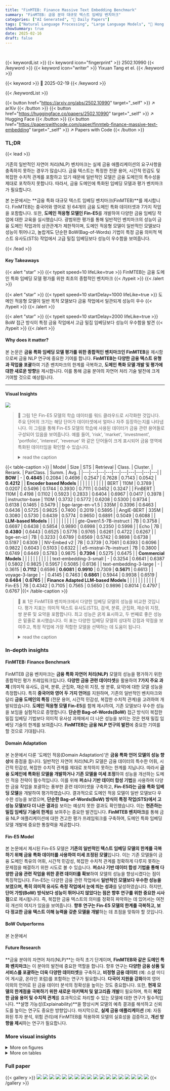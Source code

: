 ```yaml
---
title: "FinMTEB: Finance Massive Text Embedding Benchmark"
summary: "FinMTEB: 금융 분야 대규모 텍스트 임베딩 벤치마크"
categories: ["AI Generated", "🤗 Daily Papers"]
tags: ["Natural Language Processing", "Large Language Models", "🏢 Hong Kong University of Science and Technology",]
showSummary: true
date: 2025-02-16
draft: false
---
```


<br>

{{< keywordList >}}
{{< keyword icon="fingerprint" >}} 2502.10990 {{< /keyword >}}
{{< keyword icon="writer" >}} Yixuan Tang et el. {{< /keyword >}}
 
{{< keyword >}} 🤗 2025-02-19 {{< /keyword >}}
 
{{< /keywordList >}}

{{< button href="https://arxiv.org/abs/2502.10990" target="_self" >}}
↗ arXiv
{{< /button >}}
{{< button href="https://huggingface.co/papers/2502.10990" target="_self" >}}
↗ Hugging Face
{{< /button >}}
{{< button href="https://paperswithcode.com/paper/finmteb-finance-massive-text-embedding" target="_self" >}}
↗ Papers with Code
{{< /button >}}




### TL;DR


{{< lead >}}

기존의 일반적인 자연어 처리(NLP) 벤치마크는 실제 금융 애플리케이션의 요구사항을 충족하지 못하는 경우가 많습니다. 금융 텍스트는 특정한 전문 용어, 시간적 민감도 및 복잡한 수치적 관계를 포함하고 있기 때문에 일반적인 모델은 금융 도메인의 특수성을 제대로 포착하지 못합니다.  따라서, 금융 도메인에 특화된 임베딩 모델과 평가 벤치마크가 필요합니다.

본 논문에서는 **금융 특화 대규모 텍스트 임베딩 벤치마크(FinMTEB)**를 제시합니다. FinMTEB는 중국어와 영어로 된 64개의 금융 도메인 특화 데이터셋과 7가지 작업을 포함합니다. 또한, **도메인 적응형 모델인 Fin-E5**를 개발하여 다양한 금융 임베딩 작업에 대한 교육을 실시했습니다.  광범위한 평가를 통해 일반적인 벤치마크의 성능이 금융 도메인 작업과의 상관관계가 제한적이며, 도메인 적응형 모델이 일반적인 모델보다 성능이 뛰어나고, 놀랍게도 단순한 BoW(Bag-of-Words) 기법이 특정 금융 의미적 텍스트 유사도(STS) 작업에서 고급 밀집 임베딩보다 성능이 우수함을 보여줍니다.

{{< /lead >}}


#### Key Takeaways

{{< alert "star" >}}
{{< typeit speed=10 lifeLike=true >}} FinMTEB는 금융 도메인 특화 임베딩 모델 평가를 위한 최초의 종합적인 벤치마크 {{< /typeit >}}
{{< /alert >}}

{{< alert "star" >}}
{{< typeit speed=10 startDelay=1000 lifeLike=true >}} 도메인 적응형 모델이 일반 목적 모델보다 금융 작업에서 일관되게 성능이 우수 {{< /typeit >}}
{{< /alert >}}

{{< alert "star" >}}
{{< typeit speed=10 startDelay=2000 lifeLike=true >}} BoW 접근 방식이 특정 금융 작업에서 고급 밀집 임베딩보다 성능이 우수함을 발견 {{< /typeit >}}
{{< /alert >}}

#### Why does it matter?
본 논문은 **금융 특화 임베딩 모델 평가를 위한 종합적인 벤치마크인 FinMTEB**을 제시함으로써 금융 NLP 연구에 중요한 기여를 합니다. **FinMTEB는 다양한 금융 텍스트 유형과 작업을 포괄**하여 기존 벤치마크의 한계를 극복하고, **도메인 특화 모델 개발 및 평가에 대한 새로운 방향**을 제시합니다.  이를 통해 금융 분야의 자연어 처리 기술 발전에 크게 기여할 것으로 예상됩니다.

------
#### Visual Insights



![](https://arxiv.org/html/2502.10990/x1.png)

> 🔼 그림 1은 Fin-E5 모델의 학습 데이터를 워드 클라우드로 시각화한 것입니다.  주요 단어의 크기는 해당 단어가 데이터셋에서 얼마나 자주 등장하는지를 나타냅니다.  이 그림을 통해 Fin-E5 모델의 학습에 사용된 데이터가 금융 관련 용어들로 구성되어 있음을 보여줍니다.  예를 들어, 'risk', 'market', 'investment', 'portfolio', 'interest', 'revenue' 와 같은 단어들이 크게 표시되어 금융 영역에 특화된 데이터임을 확인할 수 있습니다.
> <details>
> <summary>read the caption</summary>
> Figure 1: Word cloud visualization of Fin-E5’s training data, contain common financial terms.
> </details>





{{< table-caption >}}
| Model | Size | STS | Retrieval | Class. | Cluster. | Rerank. | PairClass. | Summ. | Avg. |
|---|---|---|---|---|---|---|---|---|---| 
| **BOW** | - | **0.4845** | 0.2084 | 0.4696 | 0.2547 | 0.7628 | 0.7143 | 0.0542 | **0.4212** |
| **Encoder based Models** |  |  |  |  |  |  |  |  |  |
| BERT | 110M | 0.3789 | 0.0207 | 0.5496 | 0.1744 | 0.3930 | 0.7111 | 0.0452 | 0.3247 |
| FinBERT | 110M | 0.4198 | 0.1102 | 0.5923 | 0.2833 | 0.6404 | 0.6967 | 0.0417 | 0.3978 |
| instructor-base | 110M | 0.3732 | 0.5772 | 0.6208 | 0.5300 | 0.9734 | 0.6138 | 0.1465 | 0.5479 |
| bge-large-en-v1.5 | 335M | 0.3396 | 0.6463 | 0.6436 | 0.5725 | 0.9825 | 0.7400 | 0.2019 | 0.5895 |
| AnglE-BERT | 335M | 0.3080 | 0.5730 | 0.6439 | 0.5774 | 0.9650 | 0.6891 | 0.5049 | 0.6088 |
| **LLM-based Models** |  |  |  |  |  |  |  |  |  |
| gte-Qwen1.5-7B-instruct | 7B | 0.3758 | 0.6697 | 0.6438 | 0.5854 | 0.9890 | 0.6998 | 0.2350 | 0.5998 |
| Echo | 7B | **0.4380** | 0.6443 | 0.6525 | 0.5776 | 0.9765 | 0.6261 | 0.4722 | 0.6267 |
| bge-en-icl | 7B | 0.3233 | 0.6789 | 0.6569 | 0.5742 | 0.9898 | 0.6738 | 0.5197 | 0.6309 |
| NV-Embed v2 | 7B | 0.3739 | 0.7061 | 0.6393 | 0.6096 | 0.9822 | 0.6043 | 0.5103 | 0.6322 |
| e5-mistral-7b-instruct | 7B | 0.3800 | 0.6749 | 0.6449 | 0.5783 | 0.9875 | **0.7394** | 0.5275 | 0.6475 |
| **Commercial Models** |  |  |  |  |  |  |  |  |  |
| text-embedding-3-small | - | 0.3254 | 0.6641 | 0.6387 | 0.5802 | 0.9825 | 0.5957 | 0.5085 | 0.6136 |
| text-embedding-3-large | - | 0.3615 | **0.7112** | 0.6596 | **0.6081** | **0.9910** | 0.7309 | **0.5671** | 0.6613 |
| voyage-3-large | - | 0.4145 | 0.7463 | **0.6861** | 0.5944 | 0.9938 | 0.6519 | **0.6484** | **0.6765** |
| **Finance Adapted LLM-based Models** |  |  |  |  |  |  |  |  |  |
| Fin-E5 | 7B | 0.4342 | 0.7105 | 0.7565 | 0.5650 | 0.9896 | 0.8014 | 0.4797 | 0.6767 |{{< /table-caption >}}

> 🔼 표 1은 FinMTEB 벤치마크에서 다양한 임베딩 모델의 성능을 비교한 것입니다. 평가 지표는 의미적 텍스트 유사도(STS), 검색, 분류, 군집화, 재순위 지정, 쌍 분류 및 요약을 포함합니다. 최고 성능은 굵게 표시하고, 두 번째로 좋은 성능은 밑줄로 표시했습니다. 이 표는 다양한 임베딩 모델의 상대적 강점과 약점을 보여주고, 특정 작업에 가장 적합한 모델을 선택하는 데 도움이 됩니다.
> <details>
> <summary>read the caption</summary>
> Table 1: Performance comparison across different embedding models on FinMTEB benchmark. The evaluation metrics include semantic textual similarity (STS), retrieval, classification (Class.), clustering (Cluster.), reranking (Rerank.), pair classification (PairClass.), and summarization (Summ.). Best results are in bold. The underline represents the second-best performance.
> </details>





### In-depth insights


#### FinMTEB: Finance Benchmark
FinMTEB 금융 벤치마크는 **금융 특화 자연어 처리(NLP)** 모델의 성능을 평가하기 위한 종합적인 평가 프레임워크입니다. **다양한 금융 관련 데이터셋**을 활용하여 **7가지 주요 과제** (의미적 유사도, 검색, 분류, 군집화, 재순위 지정, 쌍 분류, 요약)에 대한 모델 성능을 측정합니다.  특히 **중국어와 영어 두 가지 언어**를 지원하며, 기존의 일반적인 벤치마크와 달리 **금융 도메인의 특징** (전문 용어, 시간적 민감성, 복잡한 수치적 관계)을 고려하여 개발되었습니다.  **도메인 적응형 모델 Fin-E5**를 함께 제시하여, 기존 모델보다 우수한 성능을 보임을 실험적으로 증명합니다.  **단순한 Bag-of-Words(BoW)** 접근 방식이 복잡한 밀집 임베딩 기법보다 의미적 유사성 과제에서 더 나은 성능을 보이는 것은 현재 밀집 임베딩 기술의 한계를 보여줍니다.  **FinMTEB는 금융 NLP 연구의 발전**에 중요한 기여를 할 것으로 기대됩니다.

#### Domain Adaptation
본 논문에서 다룬 '도메인 적응(Domain Adaptation)'은 **금융 특화 언어 모델의 성능 향상**에 중점을 둡니다. 일반적인 자연어 처리(NLP) 모델은 금융 데이터의 특수한 어휘, 시간적 민감성, 복잡한 수치적 관계를 제대로 포착하지 못하는 한계를 지닙니다.  따라서 **금융 도메인에 특화된 모델을 개발하거나 기존 모델을 미세 조정**하여 성능을 개선하는 도메인 적응 전략이 필수적입니다. 이를 위해 **퍼소나 기반 데이터 합성 기법**을 사용하여 다양한 금융 작업을 포괄하는 풍부한 훈련 데이터셋을 구축하고, **Fin-E5라는 금융 특화 임베딩 모델**을 개발하여 평가하였습니다. 결과적으로 도메인 적응 모델이 일반 모델보다 우수한 성능을 보였으며, **단순한 Bag-of-Words(BoW) 방식이 특정 작업(STS)에서 고성능 모델보다 더 나은 결과**를 보이는 예상치 못한 결과도 확인했습니다. 이는 **현존하는 밀집 임베딩 기술의 한계**를 보여주는 중요한 발견입니다.  **FinMTEB 벤치마크**를 통해 금융 NLP 애플리케이션에 대한 견고한 평가 프레임워크를 구축하여, 도메인 특화 임베딩 모델 개발에 중요한 통찰력을 제공합니다.

#### Fin-E5 Model
본 논문에서 제시된 Fin-E5 모델은 **기존의 일반적인 텍스트 임베딩 모델의 한계를 극복하기 위해 금융 특화 데이터를 사용하여 미세 조정된 모델**입니다.  이는 기존 모델들이 금융 도메인 특유의 어휘, 시간적 민감성, 복잡한 수치적 관계를 정확하게 다루지 못하는 문제점을 해결하기 위한 시도로 볼 수 있습니다. **퍼소나 기반 데이터 합성 기법을 통해 다양한 금융 관련 작업을 위한 훈련 데이터를 확보**하여 모델의 성능을 향상시켰다는 점이 특징적입니다.  Fin-E5는 다양한 금융 관련 작업에서 **일반적인 모델보다 우수한 성능을 보였으며, 특히 의미적 유사도 측정 작업에서 눈에 띄는 성과**를 달성하였습니다.  하지만, **단어 가방(BoW) 방식보다 성능이 뛰어나지 않았다는 점은 향후 연구를 위한 중요한 시사점**으로 제시됩니다.  즉, 복잡한 금융 텍스트의 의미를 정확히 파악하는 데 있어서는 여전히 개선의 여지가 있음을 보여줍니다.  **향후 연구는 Fin-E5 모델의 한계를 극복하고, 보다 정교한 금융 텍스트 이해 능력을 갖춘 모델을 개발**하는 데 초점을 맞춰야 할 것입니다.

#### BoW Outperforms
본 논문에서 

#### Future Research
**금융 분야의 자연어 처리(NLP)**는 아직 초기 단계이며, **FinMTEB와 같은 도메인 특화 벤치마크**는 이 분야의 발전에 중요한 역할을 합니다.  향후 연구는 **다양한 금융 상품 및 서비스를 포괄하는 더욱 다양한 데이터셋**을 구축하고, **비정형 금융 데이터** (예: 소셜 미디어 게시글, 온라인 포럼)를 포함하는 연구가 필요합니다.  **다국어 지원을 강화**하여 영어 이외의 언어로 된 금융 데이터 분석의 정확성을 높이는 것도 중요합니다. 또한,  **현재 모델의 한계점을 극복하기 위한 새로운 아키텍처 및 알고리즘 개발**이 필요하며, 특히 **복잡한 금융 용어 및 수치적 관계**를 효과적으로 처리할 수 있는 모델에 대한 연구가 필수적입니다.  **설명 가능성(Explainability)**을 향상시켜 모델의 예측 결과를 해석하고 신뢰도를 높이는 연구도 중요한 방향입니다.  마지막으로, **실제 금융 애플리케이션** (예: 자동화된 투자 분석, 위험 관리)에 FinMTEB를 적용하여 모델의 실효성을 검증하고, **개선 방향을 제시**하는 연구가 필요합니다.


### More visual insights

<details>
<summary>More on figures
</summary>


![](https://arxiv.org/html/2502.10990/x2.png)

> 🔼 그림 2는 FinMTEB 벤치마크에 사용된 작업과 데이터셋을 보여줍니다.  FinMTEB는 금융 분야에 특화된 7가지 자연어 처리 작업(분류, 군집화, 검색, 쌍 분류, 재순위 지정, 요약, 의미적 텍스트 유사도)을 포함하며, 각 작업에 대해 다양한 유형의 금융 텍스트 데이터셋(중국어 및 영어)을 사용합니다. 그림은 각 작업에 사용된 데이터셋을 표 형태로 정리하여 한눈에 알아볼 수 있도록 보여줍니다. 자세한 데이터셋 설명과 예시는 부록 A에 나와 있습니다.
> <details>
> <summary>read the caption</summary>
> Figure 2: An overview of tasks and datasets used in FinMTEB. All the dataset descriptions and examples are provided in the Appendix A.
> </details>



![](https://arxiv.org/html/2502.10990/x3.png)

> 🔼 그림 3은 5,000개의 무작위로 추출된 학습 데이터의 분포를 보여주는 분석 결과입니다. 왼쪽은 데이터에 포함된 다양한 직업 유형(Persona)의 분포를, 오른쪽은 과제 유형(Task)의 분포를 나타냅니다. 이를 통해 모델 학습에 사용된 데이터의 다양성과 균형을 파악할 수 있습니다.  각 직업 유형은 특정 금융 관련 업무 또는 역할을 나타내며, 각 과제 유형은 특정 금융 관련 자연어 처리 작업을 의미합니다.  이 그림은 Fin-E5 모델의 학습 데이터 구성에 대한 통찰력을 제공하며, 모델의 성능과 일반화 능력에 영향을 줄 수 있는 요소들을 이해하는 데 도움이 됩니다.
> <details>
> <summary>read the caption</summary>
> Figure 3: Distribution analysis of 5000 randomly sampled training data showing the breakdown of Tasks and Person Types. Left: Persona distribution. Right: Task distribution.
> </details>



![](https://arxiv.org/html/2502.10990/x4.png)

> 🔼 그림 4는 FinMTEB 벤치마크에 사용된 모든 데이터셋 간의 의미적 유사성을 보여주는 그림입니다.  각 데이터셋은 다양한 유형의 금융 텍스트 (예: 재무 뉴스 기사, 기업 연례 보고서, ESG 보고서, 규제 제출 자료, 실적 발표 요약본)를 포함하며,  각 데이터셋을 벡터 표현으로 변환하여 코사인 유사도를 계산하여 의미적 유사성을 측정했습니다.  그림은 데이터셋 간의 의미적 거리(유사도)를 시각적으로 보여주어,  FinMTEB 벤치마크 내 데이터셋의 다양성과 차이점을 이해하는 데 도움이 됩니다.  색이 진할수록 유사도가 높음을 의미합니다.
> <details>
> <summary>read the caption</summary>
> Figure 4: Semantic similarity across all the datasets in FinMTEB benchmark.
> </details>



</details>




<details>
<summary>More on tables
</summary>


{{< table-caption >}}
| Dataset Name | Language | Description |
|---|---|---|
| FINAL (Ju et al., 2023) | English | A dataset designed for discovering financial signals in narrative financial reports. |
| FinSTS (Liu et al., 2024a) | English | A dataset focused on detecting subtle semantic shifts in financial narratives. |
| AFQMC<sup id="fnref6">6</sup> | Chinese | A Chinese dataset for customer service question matching in the financial domain. |
| BQ-Corpus (Chen et al., 2018) | Chinese | A large-scale Chinese corpus for sentence semantic equivalence identification (SSEI) in the banking domain. |
<sup id="fn6">6</sup> <a href="https://tianchi.aliyun.com/dataset/106411">https://tianchi.aliyun.com/dataset/106411</a>{{< /table-caption >}}
> 🔼 표 2는 본 논문의 FinMTEB 벤치마크 평가에 사용된 의미적 텍스트 유사도(STS) 작업에 대한 데이터셋을 요약한 표입니다.  STS 작업은 두 개의 금융 텍스트 간의 의미적 유사성을 평가하는 작업이며, 금융 분석 및 위험 관리에 중요한 역할을 합니다. 이 표에는 각 데이터셋의 이름, 언어(영어 또는 중국어), 그리고 데이터셋에 대한 간략한 설명이 포함되어 있습니다.  예를 들어, FINAL 데이터셋은 서술형 재무 보고서에서 재무 신호를 찾는 데 사용되는 영어 데이터셋이고, FinSTS는 금융 서술에서 미묘한 의미 변화를 감지하는 데 사용되는 영어 데이터셋입니다.  AFQMC는 금융 고객 서비스 질문 매칭에 사용되는 중국어 데이터셋이며, BQ-Corpus는 은행 분야의 문장 의미적 등가성 식별에 사용되는 중국어 데이터셋입니다.
> <details>
> <summary>read the caption</summary>
> Table 2: Summary of STS Datasets
> </details>

{{< table-caption >}}
| Dataset Name | Language | Description |
|---|---|---|
| FiQA2018 (FiQA, 2018) | English | Financial opinion mining and question answering dataset. |
| FinanceBench (Islam et al., 2023) | English | Open book financial question answering dataset. |
| HC3(Finance) (Guo et al., 2023) | English | A human-ChatGPT comparison corpus in the finance domain. |
| Apple-10K-2022<sup>7</sup> <https://lighthouz.ai/blog/rag-benchmark-finance-apple-10K-2022/> | English | A retrieval-augmented generation (RAG) benchmark for finance applications. |
| FinQA (Chen et al., 2021) | English | Financial numerical reasoning dataset with structured and unstructured evidence. |
| TAT-QA (Zhu et al., 2021) | English | Question answering benchmark combining tabular and textual content in finance. |
| US Financial News <https://www.kaggle.com/datasets/jeet2016/us-financial-news-articles> | English | Finance news articles paired with headlines and stock ticker symbols. |
| TradeTheEvent (Trading Benchmark) (Zhou et al., 2021) | English | Finance news articles paired with headlines and stock ticker symbols. |
| TradeTheEvent (Domain Adaption) (Zhou et al., 2021) | English | Financial terms and explanations dataset. |
| TheGoldman-en | English | English version of the Goldman Sachs Financial Dictionary. |
| FinTruthQA (Xu et al., 2024) | Chinese | Dataset for evaluating the quality of financial information disclosure. |
| Fin-Eva (Retrieval task)<sup>9</sup> <https://github.com/alipay/financial_evaluation_dataset/tree/main> | Chinese | Financial scenario QA dataset focusing on retrieval tasks. |
| AlphaFin (Li et al., 2024) | Chinese | Comprehensive financial dataset including NLI, QA, and stock trend predictions. |
| DISC-FinLLM (Retrieval Part Data) (Chen et al., 2023) | Chinese | Financial scenario QA dataset. |
| FinQA (from DuEE-fin) (Lu et al., 2023) | Chinese | Financial news bulletin event quiz dataset. |
| DISC-FinLLM (Computing) (Chen et al., 2023) | Chinese | Financial scenario QA dataset focusing on numerical tasks. |
| SmoothNLP<sup>10</sup> <https://github.com/smoothnlp/SmoothNLP> | Chinese | Chinese finance news dataset. |
| THUCNews (Sun et al., 2016) | Chinese | Chinese finance news dataset. |
| Fin-Eva (Terminology)<sup>11</sup> <https://github.com/alipay/financial_evaluation_dataset/tree/main> | Chinese | Financial terminology dataset used in the industry. |
| TheGoldman-cn | Chinese | Chinese version of the Goldman Sachs Financial Dictionary. |{{< /table-caption >}}
> 🔼 표 3은 논문의 FinMTEB 벤치마크에 사용된 검색 태스크 관련 데이터셋들을 요약한 표입니다.  각 데이터셋의 이름, 언어, 그리고 간략한 설명을 제공하여 FinMTEB의 다양한 검색 과제들을 이해하는데 도움을 줍니다.  데이터셋의 출처와 특징 등을 상세히 기술하여, 금융 특화 임베딩 모델 평가의 맥락에서 해당 데이터셋들의 중요성을 강조하고 있습니다.
> <details>
> <summary>read the caption</summary>
> Table 3: Summary of Retrieval Datasets
> </details>

{{< table-caption >}}
| Dataset Name | Language | Description |
|---|---|---|
| FinancialPhrasebank (Malo et al., 2014) | English | Polar sentiment dataset of sentences from financial news, categorized by sentiment into positive, negative, or neutral. |
| FinSent (Yang et al., 2023b) | English | Polar sentiment dataset of sentences from the financial domain, categorized by sentiment into positive, negative, or neutral. |
| FiQA_ABSA (FiQA, 2018) | English | Polar sentiment dataset of sentences from the financial domain, categorized by sentiment into positive, negative, or neutral. |
| SemEva2017_Headline (Cortis et al., 2017) | English | Polar sentiment dataset of sentences from the financial domain, categorized by sentiment into positive, negative, or neutral. |
| FLS (Yang et al., 2023b) | English | A finance dataset detects whether the sentence is a forward-looking statement. |
| ESG (Yang et al., 2023b) | English | A finance dataset performs sentence classification under the environmental, social, and corporate governance (ESG) framework. |
| FOMC (Shah et al., 2023) | English | A task of hawkish-dovish classification in finance domain. |
| Financial-Fraud [https://github.com/amitkedia007/Financial-Fraud-Detection-Using-LLMs/tree/main](https://github.com/amitkedia007/Financial-Fraud-Detection-Using-LLMs/tree/main) | English | This dataset was used for research in detecting financial fraud. |
| FinNSP (Lu et al., 2023) | Chinese | Financial negative news and its subject determination dataset. |
| FinChina (Lan et al., 2023) | Chinese | Polar sentiment dataset of sentences from the financial domain, categorized by sentiment into positive, negative, or neutral. |
| FinFE (Lu et al., 2023) | Chinese | Financial social media text sentiment categorization dataset. |
| OpenFinData [https://github.com/open-compass/OpenFinData?tab=readme-ov-file](https://github.com/open-compass/OpenFinData?tab=readme-ov-file) | Chinese | Financial scenario QA dataset including sentiment task. |
| MDFEND-Weibo2 (finance) (Nan et al., 2021) | Chinese | Fake news detection in the finance domain. |{{< /table-caption >}}
> 🔼 표 4는 본 논문에서 사용된 분류 데이터셋들을 요약한 표입니다. 각 데이터셋의 이름, 언어, 그리고 간략한 설명을 보여줍니다.  자세한 내용은 본문을 참고하십시오.  데이터셋의 종류는 금융 관련 텍스트의 감성 분석, 주제 분류, 사기 탐지 등 다양한 작업에 사용됩니다.  중국어 및 영어 데이터셋이 모두 포함되어 있으며, 각 데이터셋의 특징을 파악하여 적절한 모델을 선택하는데 도움을 줄 수 있습니다.
> <details>
> <summary>read the caption</summary>
> Table 4: Summary of Classification Datasets
> </details>

{{< table-caption >}}
| Dataset Name | Language | Description |
|---|---|---|
| MInDS-14-en (Gerz et al., 2021b) | English | MINDS-14 is a dataset for intent detection in e-banking, covering 14 intents across 14 languages. |
| Consumer Complaints (CFPB, 2024) | English | The Consumer Complaint Database is a collection of complaints about consumer financial products and services that sent to companies for response. |
| Synthetic PII finance (Watson et al., 2024) | English | Synthetic financial documents containing Personally Identifiable Information (PII). |
| FinanceArxiv-s2s<sup>14</sup><sup>14</sup>Collect from the Arixv | English | Clustering of titles from arxiv (q-fin). |
| FinanceArxiv-p2p | English | Clustering of abstract from arxiv (q-fin). |
| WikiCompany2Industry-en<sup>15</sup><sup>15</sup>Collect from the Wikipedia | English | Clustering the related industry domain according to the company description. |
| MInDS-14-zh (Gerz et al., 2021b) | Chinese | MINDS-14 is a dataset for intent detection in e-banking, covering 14 intents across 14 languages. |
| FinNL (Lu et al., 2023) | Chinese | Financial news categorization dataset. |
| CCKS2022 (CCKS, 2022) | Chinese | Clustering of financial events. |
| CCKS2020 | Chinese | Clustering of financial events. |
| CCKS2019 | Chinese | Clustering of financial events. |{{< /table-caption >}}
> 🔼 표 5는 논문의 FinMTEB 벤치마크에서 사용된 클러스터링 데이터셋을 요약한 표입니다.  각 데이터셋의 이름, 언어(영어 또는 중국어), 그리고 데이터셋에 대한 간략한 설명을 제공합니다.  클러스터링 작업은 금융 텍스트의 의미적 유사성을 기반으로 유사한 텍스트를 그룹화하는 것을 목표로 합니다. 이 표는 다양한 소스와 특징을 가진 여러 클러스터링 데이터셋을 보여주어, FinMTEB 벤치마크의 포괄적인 성격을 강조합니다.
> <details>
> <summary>read the caption</summary>
> Table 5: Summary of Clustering Datasets
> </details>

{{< table-caption >}}
| Dataset Name | Language | Description |
|---|---|---|
| Ectsum [Mukherjee et al., 2022](https://arxiv.org/html/2502.10990v1#bib.bib41) | English | A Dataset For Bullet Point Summarization of Long Earnings Call Transcripts. |
| FINDSum [Liu et al., 2022](https://arxiv.org/html/2502.10990v1#bib.bib32) | English | A Large-Scale Dataset for Long Text and Multi-Table Summarization. |
| FNS-2022 [El-Haj et al., 2022](https://arxiv.org/html/2502.10990v1#bib.bib12) | English | Financial Narrative Summarisation for 10K. |
| FiNNA [Lu et al., 2023](https://arxiv.org/html/2502.10990v1#bib.bib35) | Chinese | A financial news summarization dataset. |
| Fin-Eva (Headline) [Zhang et al., 2023](https://arxiv.org/html/2502.10990v1#bib.bib70) | Chinese | A financial summarization dataset. |
| Fin-Eva (Abstract) [Zhang et al., 2023](https://arxiv.org/html/2502.10990v1#bib.bib70) | Chinese | A financial summarization dataset. |{{< /table-caption >}}
> 🔼 표 6은 금융 분야 자연어 처리(NLP)에서 요약 작업에 사용되는 데이터셋들을 요약한 표입니다.  각 데이터셋의 이름, 언어(영어 또는 중국어), 그리고 해당 데이터셋의 간략한 설명을 포함하고 있습니다.  본 논문에서는 금융 영역에 특화된 다양한 요약 데이터셋을 사용하여 금융 관련 텍스트 요약 모델의 성능을 평가하고 있습니다.
> <details>
> <summary>read the caption</summary>
> Table 6: Summary of Summarization Datasets
> </details>

{{< table-caption >}}
| Dataset Name | Language | Description |
|---|---|---|
| Fin-Fact (Rangapur et al., 2023) | English | A Benchmark Dataset for Financial Fact Checking and Explanation Generation. |
| FiQA2018 (FiQA, 2018) | English | Financial opinion mining and question answering. |
| HC3(Finance) (Guo et al., 2023) | English | A human-ChatGPT comparison finance corpus. |
| Fin-Eva (Retrieval task) (Zhang et al., 2023) | Chinese | Financial scenario QA dataset including retrieval task. |
| DISC-FinLLM (Retrieval Part Data) (Chen et al., 2023) | Chinese | Financial scenario QA dataset. |{{< /table-caption >}}
> 🔼 표 7은 논문의 FinMTEB 벤치마크에 사용된 재순위 지정(Reranking) 작업에 대한 데이터셋을 요약한 표입니다. 각 데이터셋의 이름, 언어, 설명이 포함되어 있습니다.  FinMTEB는 금융 특화 자연어 처리를 위한 종합적인 평가 프레임워크이며, 다양한 금융 관련 텍스트 유형과 작업을 포함하는 여러 데이터셋으로 구성됩니다. 이 표는 재순위 지정 작업에 초점을 맞춰, 해당 작업에 사용된 특정 데이터셋을 보여줍니다.  각 데이터셋에 대한 간략한 설명을 통해, 데이터셋의 특징과 내용을 이해하는 데 도움을 줍니다.
> <details>
> <summary>read the caption</summary>
> Table 7: Summary of Reranking Datasets
> </details>

{{< table-caption >}}
| Dataset Name | Language | Description |
|---|---|---|
| HeadlineAC-PairClassification (Sinha and Khandait, 2021) | English | Financial text sentiment categorization dataset. |
| HeadlinePDD-PairClassification (Sinha and Khandait, 2021) | English | Financial text sentiment categorization dataset. |
| HeadlinePDU-PairClassification (Sinha and Khandait, 2021) | English | Financial text sentiment categorization dataset. |
| AFQMC | Chinese | Ant Financial Question Matching Corpus. |{{< /table-caption >}}
> 🔼 표 8은 논문의 FinMTEB 벤치마크에 사용된 Pair Classification 작업에 대한 데이터셋을 요약한 표입니다.  각 데이터셋의 이름, 언어, 설명이 포함되어 있습니다.  본 표는 다양한 금융 텍스트 쌍 간의 의미 관계를 평가하는 데 사용된 데이터셋을 보여줍니다.  여기에는 고객 의도, 금융 뉴스 헤드라인 등 다양한 유형의 데이터가 포함됩니다.
> <details>
> <summary>read the caption</summary>
> Table 8: Summary of PairClassification Datasets
> </details>

{{< table-caption >}}
| **STS** | **Class.** | **Ret.** | **Rerank.** | **Clust.** | **PairClass.** | **Summ.** |
|---|---|---|---|---|---|---|
| 0.30 | -0.80 | 0.30 | -0.10 | -0.70 | -0.30 | 0.60 |
| 0.62 | 0.10 | 0.62 | 0.87 | 0.18 | 0.62 | 0.28 |{{< /table-caption >}}
> 🔼 표 9는 FinMTEB와 MTEB 벤치마크의 텍스트 특징을 비교 분석한 표입니다. 평균 문장 길이, 평균 토큰 길이, 토큰당 음절 수, 의존 거리 등 다양한 언어적 특성을 정량적으로 비교하여 두 벤치마크 간의 차이점을 보여줍니다. 모든 데이터셋의 모든 표본에 대한 평균 점수를 사용하여 계산된 값입니다.
> <details>
> <summary>read the caption</summary>
> Table 9: Comparison of Text Characteristics Between FinMTEB and MTEB. The numbers represent the average scores across all samples from all datasets.
> </details>

{{< table-caption >}}
| Task | Factor | Sum of Squares | Degrees of Freedom | F-Statistic | p-value |
|---|---|---|---|---|---| 
| **Classification** | Model Factor | 4.17 | 6.00 | 25.55 | 3.41e-30 |
|  | Domain Factor | 56.82 | 1.00 | 2086.30 | ≈ 0 |
|  | Residual | 190.42 | 6992.00 | NA | NA |
| **Retrieval** | Model Factor | 104.25 | 6.00 | 9052.57 | ≈ 0 |
|  | Domain Factor | 6.16 | 1.00 | 3207.72 | ≈ 0 |
|  | Residual | 13.42 | 6992.00 | NA | NA |
| **STS** | Model Factor | 10.55 | 6.00 | 149.00 | 1.64e-178 |
|  | Domain Factor | 304.09 | 1.00 | 25761.71 | ≈ 0 |
|  | Residual | 82.53 | 6992.00 | NA | NA |
| **Clustering** | Model Factor | 0.29 | 6.00 | 47.60 | 1.59e-57 |
|  | Domain Factor | 32.25 | 1.00 | 32161.37 | ≈ 0 |
|  | Residual | 7.01 | 6992.00 | NA | NA |
| **Summarization** | Model Factor | 12.98 | 6.00 | 145.31 | 2.90e-174 |
|  | Domain Factor | 14.49 | 1.00 | 973.32 | 3.60e-200 |
|  | Residual | 104.07 | 6992.00 | NA | NA |
| **Reranking** | Model Factor | 5.38 | 6.00 | 489.05 | ≈ 0 |
|  | Domain Factor | 0.64 | 1.00 | 346.78 | 1.39e-75 |
|  | Residual | 12.84 | 7002.00 | NA | NA |
| **Pair Classification** | Model Factor | 0.25 | 6.00 | 1.97 | 0.07 |
|  | Domain Factor | 249.19 | 1.00 | 11989.92 | ≈ 0 |
|  | Residual | 145.31 | 6992.00 | NA | NA |
| **Average** | Model Factor | 0.00 | 6.00 | 1.34 | 0.37 |
|  | Domain Factor | 0.08 | 1.00 | 253.87 | ≈ 0 |
|  | Residual | 0.00 | 6.00 | NA | NA |{{< /table-caption >}}
> 🔼 표 10은 다양한 임베딩 모델의 MTEB와 FinMTEB 벤치마크에 대한 성능 간의 상관관계를 보여줍니다.  각 행은 특정 임베딩 모델을 나타내고, 각 열은 특정 작업(예: 의미론적 유사성, 검색 등)을 나타냅니다. 표의 값은 스피어만 상관계수이며, 이는 두 벤치마크에서의 모델 성능 간의 순위 상관관계를 측정합니다. p-값은 모든 상관 관계가 통계적으로 유의미하지 않음을 나타내며, 이는 두 벤치마크에서의 임베딩 모델 성능 간에 관계가 없다는 것을 시사합니다. 즉, 일반 목적 벤치마크에서 좋은 성능을 보이는 모델이 특정 도메인 벤치마크에서도 좋은 성능을 보인다는 보장이 없음을 보여줍니다.
> <details>
> <summary>read the caption</summary>
> Table 10: Spearman’s correlation of embedding models’ performance on MTEB and FinMTEB across different tasks. The p-value indicates that all correlations are statistically insignificant, suggesting a lack of evidence for a relationship between embedding model performance on the two benchmarks.
> </details>

</details>




### Full paper

{{< gallery >}}
<img src="paper_images/1.png" class="grid-w50 md:grid-w33 xl:grid-w25" />
<img src="paper_images/2.png" class="grid-w50 md:grid-w33 xl:grid-w25" />
<img src="paper_images/3.png" class="grid-w50 md:grid-w33 xl:grid-w25" />
<img src="paper_images/4.png" class="grid-w50 md:grid-w33 xl:grid-w25" />
<img src="paper_images/5.png" class="grid-w50 md:grid-w33 xl:grid-w25" />
<img src="paper_images/6.png" class="grid-w50 md:grid-w33 xl:grid-w25" />
<img src="paper_images/7.png" class="grid-w50 md:grid-w33 xl:grid-w25" />
<img src="paper_images/8.png" class="grid-w50 md:grid-w33 xl:grid-w25" />
<img src="paper_images/9.png" class="grid-w50 md:grid-w33 xl:grid-w25" />
<img src="paper_images/10.png" class="grid-w50 md:grid-w33 xl:grid-w25" />
<img src="paper_images/11.png" class="grid-w50 md:grid-w33 xl:grid-w25" />
<img src="paper_images/12.png" class="grid-w50 md:grid-w33 xl:grid-w25" />
<img src="paper_images/13.png" class="grid-w50 md:grid-w33 xl:grid-w25" />
<img src="paper_images/14.png" class="grid-w50 md:grid-w33 xl:grid-w25" />
<img src="paper_images/15.png" class="grid-w50 md:grid-w33 xl:grid-w25" />
<img src="paper_images/16.png" class="grid-w50 md:grid-w33 xl:grid-w25" />
<img src="paper_images/17.png" class="grid-w50 md:grid-w33 xl:grid-w25" />
<img src="paper_images/18.png" class="grid-w50 md:grid-w33 xl:grid-w25" />
{{< /gallery >}}